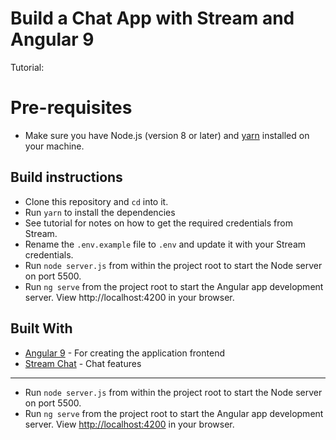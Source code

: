 # Build a Chat App with Stream and Angular 9

Tutorial:

# Pre-requisites

- Make sure you have Node.js (version 8 or later) and [yarn](https://yarnpkg.com/lang/en/docs/install/) installed on your machine.

## Build instructions

- Clone this repository and `cd` into it.
- Run `yarn` to install the dependencies
- See tutorial for notes on how to get the required credentials from Stream.
- Rename the `.env.example` file to `.env` and update it with your Stream credentials.
- Run `node server.js` from within the project root to start the Node server on port 5500.
- Run `ng serve` from the project root to start the Angular app development server. View http://localhost:4200 in your browser.

## Built With

- [Angular 9](https://angular.io) - For creating the application frontend
- [Stream Chat](https://getstream.io/chat/) - Chat features

---


* Run `node server.js` from within the project root to start the Node server on port 5500.
* Run `ng serve` from the project root to start the Angular app development server. View [http://localhost:4200](http://localhost:4200) in your browser.
